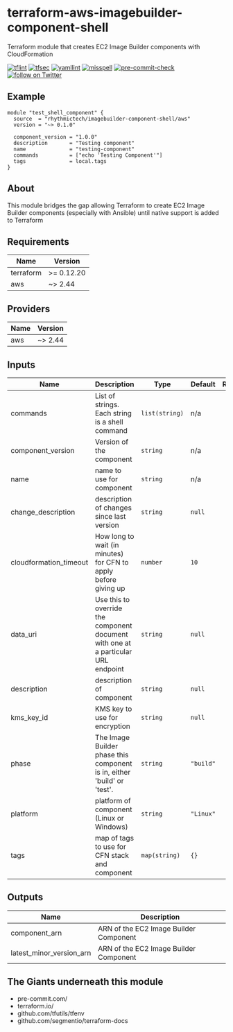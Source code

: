 # terraform-aws-imagebuilder-component-shell
Terraform module that creates EC2 Image Builder components with CloudFormation

[![tflint](https://github.com/rhythmictech/terraform-aws-imagebuilder-component-shell/workflows/tflint/badge.svg?branch=main&event=push)](https://github.com/rhythmictech/terraform-aws-imagebuilder-component-shell/actions?query=workflow%3Atflint+event%3Apush+branch%3Amain)
[![tfsec](https://github.com/rhythmictech/terraform-aws-imagebuilder-component-shell/workflows/tfsec/badge.svg?branch=main&event=push)](https://github.com/rhythmictech/terraform-aws-imagebuilder-component-shell/actions?query=workflow%3Atfsec+event%3Apush+branch%3Amain)
[![yamllint](https://github.com/rhythmictech/terraform-aws-imagebuilder-component-shell/workflows/yamllint/badge.svg?branch=main&event=push)](https://github.com/rhythmictech/terraform-aws-imagebuilder-component-shell/actions?query=workflow%3Ayamllint+event%3Apush+branch%3Amain)
[![misspell](https://github.com/rhythmictech/terraform-aws-imagebuilder-component-shell/workflows/misspell/badge.svg?branch=main&event=push)](https://github.com/rhythmictech/terraform-aws-imagebuilder-component-shell/actions?query=workflow%3Amisspell+event%3Apush+branch%3Amain)
[![pre-commit-check](https://github.com/rhythmictech/terraform-aws-imagebuilder-component-shell/workflows/pre-commit-check/badge.svg?branch=main&event=push)](https://github.com/rhythmictech/terraform-aws-imagebuilder-component-shell/actions?query=workflow%3Apre-commit-check+event%3Apush+branch%3Amain)
<a href="https://twitter.com/intent/follow?screen_name=RhythmicTech"><img src="https://img.shields.io/twitter/follow/RhythmicTech?style=social&logo=twitter" alt="follow on Twitter"></a>

## Example
```hcl
module "test_shell_component" {
  source  = "rhythmictech/imagebuilder-component-shell/aws"
  version = "~> 0.1.0"

  component_version = "1.0.0"
  description       = "Testing component"
  name              = "testing-component"
  commands          = ["echo 'Testing Component'"]
  tags              = local.tags
}
```

## About
This module bridges the gap allowing Terraform to create EC2 Image Builder components (especially with Ansible) until native support is added to Terraform

<!-- BEGINNING OF PRE-COMMIT-TERRAFORM DOCS HOOK -->
## Requirements

| Name | Version |
|------|---------|
| terraform | >= 0.12.20 |
| aws | ~> 2.44 |

## Providers

| Name | Version |
|------|---------|
| aws | ~> 2.44 |

## Inputs

| Name | Description | Type | Default | Required |
|------|-------------|------|---------|:--------:|
| commands | List of strings. Each string is a shell command | `list(string)` | n/a | yes |
| component\_version | Version of the component | `string` | n/a | yes |
| name | name to use for component | `string` | n/a | yes |
| change\_description | description of changes since last version | `string` | `null` | no |
| cloudformation\_timeout | How long to wait (in minutes) for CFN to apply before giving up | `number` | `10` | no |
| data\_uri | Use this to override the component document with one at a particular URL endpoint | `string` | `null` | no |
| description | description of component | `string` | `null` | no |
| kms\_key\_id | KMS key to use for encryption | `string` | `null` | no |
| phase | The Image Builder phase this component is in, either 'build' or 'test'. | `string` | `"build"` | no |
| platform | platform of component (Linux or Windows) | `string` | `"Linux"` | no |
| tags | map of tags to use for CFN stack and component | `map(string)` | `{}` | no |

## Outputs

| Name | Description |
|------|-------------|
| component\_arn | ARN of the EC2 Image Builder Component |
| latest\_minor\_version\_arn | ARN of the EC2 Image Builder Component |

<!-- END OF PRE-COMMIT-TERRAFORM DOCS HOOK -->

## The Giants underneath this module
- pre-commit.com/
- terraform.io/
- github.com/tfutils/tfenv
- github.com/segmentio/terraform-docs
